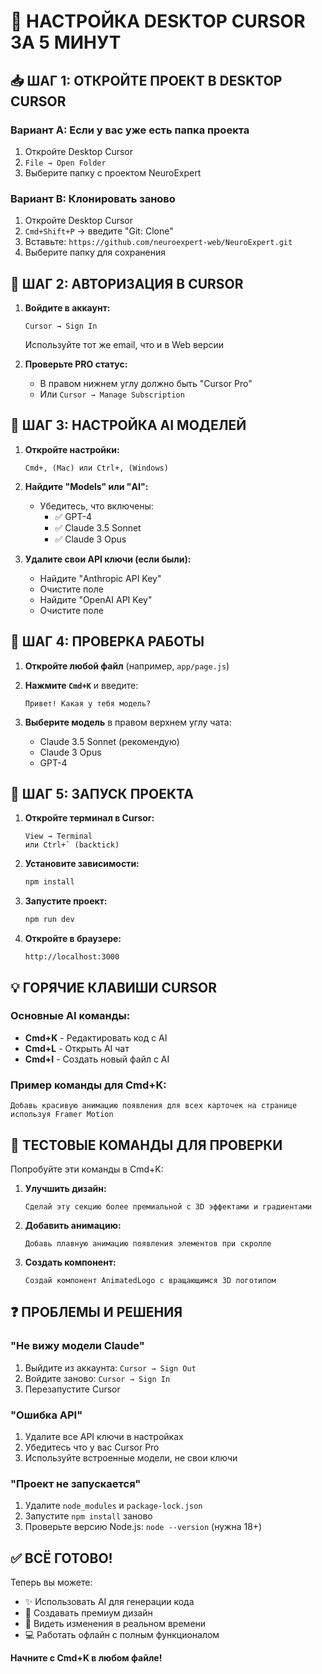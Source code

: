 # 🚀 НАСТРОЙКА DESKTOP CURSOR ЗА 5 МИНУТ

## 📥 ШАГ 1: ОТКРОЙТЕ ПРОЕКТ В DESKTOP CURSOR

### Вариант A: Если у вас уже есть папка проекта
1. Откройте Desktop Cursor
2. `File → Open Folder`
3. Выберите папку с проектом NeuroExpert

### Вариант B: Клонировать заново
1. Откройте Desktop Cursor
2. `Cmd+Shift+P` → введите "Git: Clone"
3. Вставьте: `https://github.com/neuroexpert-web/NeuroExpert.git`
4. Выберите папку для сохранения

## 🔐 ШАГ 2: АВТОРИЗАЦИЯ В CURSOR

1. **Войдите в аккаунт:**
   ```
   Cursor → Sign In
   ```
   Используйте тот же email, что и в Web версии

2. **Проверьте PRO статус:**
   - В правом нижнем углу должно быть "Cursor Pro"
   - Или `Cursor → Manage Subscription`

## 🤖 ШАГ 3: НАСТРОЙКА AI МОДЕЛЕЙ

1. **Откройте настройки:**
   ```
   Cmd+, (Mac) или Ctrl+, (Windows)
   ```

2. **Найдите "Models" или "AI":**
   - Убедитесь, что включены:
     - ✅ GPT-4
     - ✅ Claude 3.5 Sonnet
     - ✅ Claude 3 Opus

3. **Удалите свои API ключи (если были):**
   - Найдите "Anthropic API Key"
   - Очистите поле
   - Найдите "OpenAI API Key"
   - Очистите поле

## 🎯 ШАГ 4: ПРОВЕРКА РАБОТЫ

1. **Откройте любой файл** (например, `app/page.js`)

2. **Нажмите `Cmd+K`** и введите:
   ```
   Привет! Какая у тебя модель?
   ```

3. **Выберите модель** в правом верхнем углу чата:
   - Claude 3.5 Sonnet (рекомендую)
   - Claude 3 Opus
   - GPT-4

## 🚀 ШАГ 5: ЗАПУСК ПРОЕКТА

1. **Откройте терминал в Cursor:**
   ```
   View → Terminal
   или Ctrl+` (backtick)
   ```

2. **Установите зависимости:**
   ```bash
   npm install
   ```

3. **Запустите проект:**
   ```bash
   npm run dev
   ```

4. **Откройте в браузере:**
   ```
   http://localhost:3000
   ```

## 💡 ГОРЯЧИЕ КЛАВИШИ CURSOR

### Основные AI команды:
- **Cmd+K** - Редактировать код с AI
- **Cmd+L** - Открыть AI чат
- **Cmd+I** - Создать новый файл с AI

### Пример команды для Cmd+K:
```
Добавь красивую анимацию появления для всех карточек на странице используя Framer Motion
```

## 🎨 ТЕСТОВЫЕ КОМАНДЫ ДЛЯ ПРОВЕРКИ

Попробуйте эти команды в Cmd+K:

1. **Улучшить дизайн:**
   ```
   Сделай эту секцию более премиальной с 3D эффектами и градиентами
   ```

2. **Добавить анимацию:**
   ```
   Добавь плавную анимацию появления элементов при скролле
   ```

3. **Создать компонент:**
   ```
   Создай компонент AnimatedLogo с вращающимся 3D логотипом
   ```

## ❓ ПРОБЛЕМЫ И РЕШЕНИЯ

### "Не вижу модели Claude"
1. Выйдите из аккаунта: `Cursor → Sign Out`
2. Войдите заново: `Cursor → Sign In`
3. Перезапустите Cursor

### "Ошибка API"
1. Удалите все API ключи в настройках
2. Убедитесь что у вас Cursor Pro
3. Используйте встроенные модели, не свои ключи

### "Проект не запускается"
1. Удалите `node_modules` и `package-lock.json`
2. Запустите `npm install` заново
3. Проверьте версию Node.js: `node --version` (нужна 18+)

## ✅ ВСЁ ГОТОВО!

Теперь вы можете:
- ✨ Использовать AI для генерации кода
- 🎨 Создавать премиум дизайн
- 🚀 Видеть изменения в реальном времени
- 💻 Работать офлайн с полным функционалом

**Начните с Cmd+K в любом файле!**